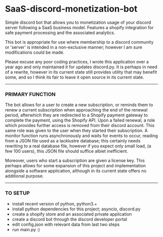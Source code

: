 # SaaS-discord-monetization-bot
Simple discord bot that allows you to monetization usage of your discord server following a SaaS business model. Features a shopify integration for safe payment processing and the associated analytics.

This bot is appropriate for use where membership to a discord community or 'server' is intended in a non-exclusive manner; however I am sure modifications could be made.

Please excuse any poor coding practices, I wrote this application over a year ago and only maintained it for updates discord.py. It is perhaps in need of a rewrite, however in its current state still provides utility that may benefit some, and so I think its fair to leave it open source in its current state.

---
### PRIMARY FUNCTION

The bot allows for a user to create a new subscription, or reminds them to renew a current subscription when approaching the end of the renewal period, afterwhich they are redirected to a Shopify payment gateway to complete the payment, using the Shopify API. Upon a failed renewal, a role which provides further access is removed from their discord account. This same role was given to the user when they started their subscription. A monitor function runs asynchronously and waits for events to occur, reading from a JSON file used as a lacklustre database; this certainly needs rewriting to a real database file, however if you expect only small load, (a few 100 users), this JSON file should suffice albiet inefficient.

Moreover, users who start a subscription are given a license key. This perhaps allows for some expansion of this project and implementation alongside a software application, although in its current state offers no additional purpose.

---
### TO SETUP

- install recent version of python, python3.+
- install python dependencies for this project; asyncio, discord.py
- create a shopify store and an associated private application
- create a discord bot through the discord developer portal
- edit config.json with relevant data from last two steps
- run main.py :)
